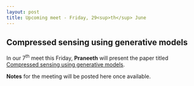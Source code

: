 ```yaml
---
layout: post
title: Upcoming meet - Friday, 29<sup>th</sup> June
---
```

## Compressed sensing using generative models

In our 7<sup>th</sup> meet this Friday, **Praneeth** will present the paper titled [Compressed sensing using generative models](https://arxiv.org/pdf/1703.03208.pdf).


**Notes** for the meeting will be posted here once available.
